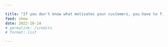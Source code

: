 ```yaml
---

title: "If you don't know what motivates your customers, you have to find out"
feed: show
date: 2022-10-24
# permalink: /credits
# format: list

---
```


